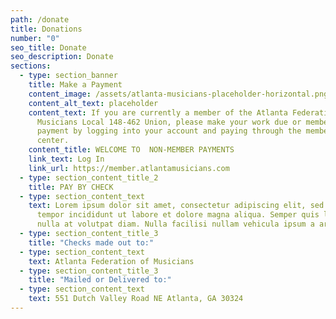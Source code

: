 ```yaml
---
path: /donate
title: Donations
number: "0"
seo_title: Donate
seo_description: Donate
sections:
  - type: section_banner
    title: Make a Payment
    content_image: /assets/atlanta-musicians-placeholder-horizontal.png
    content_alt_text: placeholder
    content_text: If you are currently a member of the Atlanta Federation of
      Musicians Local 148-462 Union, please make your work due or membership
      payment by logging into your account and paying through the members pay
      center.
    content_title: WELCOME TO  NON-MEMBER PAYMENTS
    link_text: Log In
    link_url: https://member.atlantamusicians.com
  - type: section_content_title_2
    title: PAY BY CHECK
  - type: section_content_text
    text: Lorem ipsum dolor sit amet, consectetur adipiscing elit, sed do eiusmod
      tempor incididunt ut labore et dolore magna aliqua. Semper quis lectus
      nulla at volutpat diam. Nulla facilisi nullam vehicula ipsum a arcu.
  - type: section_content_title_3
    title: "Checks made out to:"
  - type: section_content_text
    text: Atlanta Federation of Musicians
  - type: section_content_title_3
    title: "Mailed or Delivered to:"
  - type: section_content_text
    text: 551 Dutch Valley Road NE Atlanta, GA 30324
---
```

